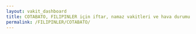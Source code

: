 ```yaml
---
layout: vakit_dashboard
title: COTABATO, FILIPINLER için iftar, namaz vakitleri ve hava durumu - ilçe/eyalet seç
permalink: /FILIPINLER/COTABATO/
---
```


<script type="text/javascript">
  var GLOBAL_COUNTRY = 'FILIPINLER';
  var GLOBAL_CITY = 'COTABATO';
  var GLOBAL_STATE = '';
  var lat = 72;
  var lon = 21;
</script>

